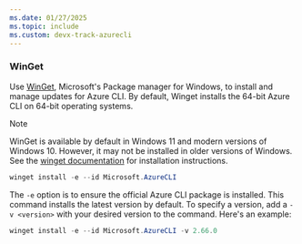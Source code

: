 ```yaml
---
ms.date: 01/27/2025
ms.topic: include
ms.custom: devx-track-azurecli
---
```


### WinGet

Use [WinGet](/windows/package-manager/winget/), Microsoft's Package manager for Windows, to install and manage updates for Azure CLI. By default, Winget installs the 64-bit Azure CLI on 64-bit operating systems.

> [!NOTE]
> WinGet is available by default in Windows 11 and modern versions of Windows 10. However, it may not be installed in older 
versions of Windows. See the [winget documentation](/windows/package-manager/winget/) for installation instructions.

```PowerShell
winget install -e --id Microsoft.AzureCLI
```

The `-e` option is to ensure the official Azure CLI package is installed. This command installs the latest version by default. To specify a version, add a `-v <version>` with your desired version to the command. Here's an example:

```PowerShell
winget install -e --id Microsoft.AzureCLI -v 2.66.0
```
